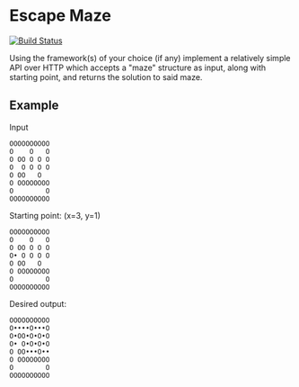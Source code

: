 # Escape Maze

[![Build Status](https://api.travis-ci.org/repositories/stepio/labescape.svg?branch=master)](https://travis-ci.org/stepio/labescape)

Using the framework(s) of your choice (if any) implement a relatively simple API over HTTP which accepts a "maze" structure as input, along with starting point, and returns the solution to said maze.

## Example

Input

	OOOOOOOOOO
	O    O   O
	O OO O O O
	O  O O O O
	O OO   O  
	O OOOOOOOO
	O        O
	OOOOOOOOOO
	
Starting point: (x=3, y=1)
 	
 	OOOOOOOOOO
	O    O   O
	O OO O O O
	O• O O O O
	O OO   O  
	O OOOOOOOO
	O        O
	OOOOOOOOOO
	
Desired output:
	
	OOOOOOOOOO
	O••••O•••O
	O•OO•O•O•O
	O• O•O•O•O
	O OO•••O••
	O OOOOOOOO
	O        O
	OOOOOOOOOO